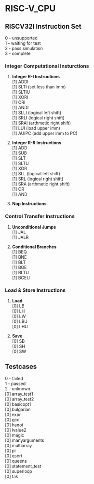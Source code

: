 # RISC-V_CPU

## RISCV32I Instruction Set 
0 - unsupported  
1 - waiting for test  
2 - pass simulation  
3 - complete  

### Integer Computational Insturctions
1. **Integer R-I Instructions**   
    [1] ADDI  
    [1] SLTI	(set less than imm)  
    [1] SLTIU  
    [1] XORI  
    [1] ORI  
    [1] ANDI  
    [1] SLLI	(logical left shift)  
    [1] SRLI	(logical right shift)  
    [1] SRAI	(arthmetic right shift)  
    [1] LUI	    (load upper imm)  
    [1] AUIPC	(add  upper imm to PC)

2. **Integer R-R Instructions**  
    [1] ADD  
    [1] SUB  
    [1] SLT  
    [1] SLTU  
    [1] XOR  
    [1] SLL	(logical left shift)  
    [1] SRL (logical right shift)  
    [1] SRA	(arthmetic right shift)  
    [1] OR  
    [1] AND

3. **Nop Instructions**

### Control Transfer Instructions
1. **Unconditional Jumps**  
    [1] JAL  
  	[1] JALR  

2. **Conditional Branches**  
	[1] BEQ  
	[1] BNE  
	[1] BLT  
	[1] BGE  
	[1] BLTU  
	[1] BGEU  

### Load & Store Instructions
1. **Load**  
	[0] LB  
	[0] LH  
	[0] LW  
	[0] LBU  
	[0] LHU  
	
2. **Save**  
	[0] SB  
	[0] SH  
	[0] SW  

## Testcases
0 - failed  
1 - passed  
2 - unknown  
[0] array_test1  
[0] array_test2  
[0] basicopt1  
[0] bulgarian  
[0] expr  
[0] gcd  
[0] hanoi  
[0] lvalue2  
[0] magic  
[0] manyarguments  
[0] multiarray  
[0] pi  
[0] qsort  
[0] queens  
[0] statement_test  
[0] superloop  
[0] tak